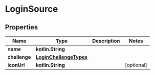 
# LoginSource

## Properties
Name | Type | Description | Notes
------------ | ------------- | ------------- | -------------
**name** | **kotlin.String** |  | 
**challenge** | [**LoginChallengeTypes**](LoginChallengeTypes.md) |  | 
**iconUrl** | **kotlin.String** |  |  [optional]



